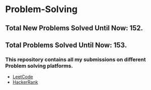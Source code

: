 # Problem-Solving
## Total New Problems Solved Until Now: 152.
## Total Problems Solved Until Now: 153.
### This repository contains all my submissions on different Problem solving platforms.
  * [LeetCode](https://leetcode.com/HMarsafy/)
  * [HackerRank](https://www.hackerrank.com/hassan_marsafy)
  
